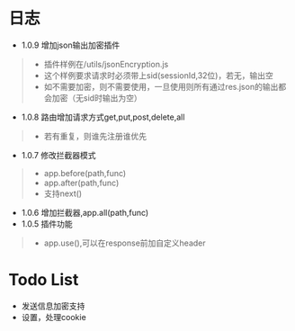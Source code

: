 # 日志

- 1.0.9 增加json输出加密插件
>- 插件样例在/utils/jsonEncryption.js
>- 这个样例要求请求时必须带上sid(sessionId,32位)，若无，输出空
>- 如不需要加密，则不需要使用，一旦使用则所有通过res.json的输出都会加密（无sid时输出为空）
- 1.0.8 路由增加请求方式get,put,post,delete,all
>- 若有重复，则谁先注册谁优先
- 1.0.7 修改拦截器模式
>- app.before(path,func)      
>- app.after(path,func)
>- 支持next()
- 1.0.6 增加拦截器,app.all(path,func)
- 1.0.5 插件功能
>- app.use(),可以在response前加自定义header

# Todo List
- 发送信息加密支持
- 设置，处理cookie

